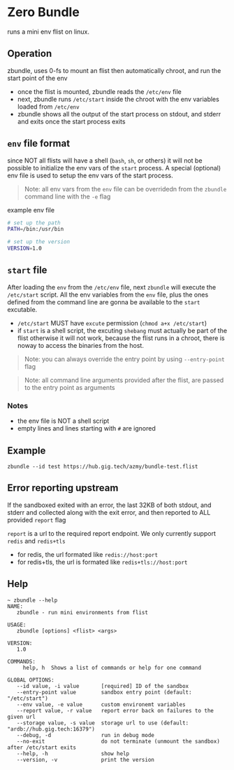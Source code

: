 # Zero Bundle
runs a mini env flist on linux.

## Operation
zbundle, uses 0-fs to mount an flist then automatically chroot, and run the start point of the env
- once the flist is mounted, zbundle reads the `/etc/env` file
- next, zbundle runs `/etc/start` inside the chroot with the env variables loaded from `/etc/env`
- zbundle shows all the output of the start process on stdout, and stderr and exits once the start process exits

## `env` file format
since NOT all flists will have a shell (`bash`, `sh`, or others) it will not be possible to initialize the
env vars of the `start` process. A special (optional) env file is used to setup the env vars of the start process.

> Note: all env vars from the `env` file can be overridedn from the `zbundle` command line with the `-e` flag

example env file
```bash
# set up the path
PATH=/bin:/usr/bin

# set up the version
VERSION=1.0
```

## `start` file
After loading the `env` from the `/etc/env` file, next `zbundle` will execute the `/etc/start` script.
All the env variables from the `env` file, plus the ones defined from the command line are gonna be available
to the `start` excutable.

- `/etc/start` MUST have `excute` permission (`chmod a+x /etc/start`)
- if `start` is a shell script, the excuting `shebang` must actually be part of the flist otherwise it will not work, because the flist
runs in a chroot, there is noway to access the binaries from the host.

>Note: you can always override the entry point by using `--entry-point` flag

>Note: all command line arguments provided after the flist, are passed to the entry point as arguments

### Notes
- the env file is NOT a shell script
- empty lines and lines starting with `#` are ignored

## Example
```
zbundle --id test https://hub.gig.tech/azmy/bundle-test.flist
```

## Error reporting upstream
If the sandboxed exited with an error, the last 32KB of both stdout, and stderr and collected
along with the exit error, and then reported to ALL provided `report` flag

`report` is a url to the required report endpoint. We only currently support `redis` and `redis+tls`

- for redis, the url formated like `redis://host:port`
- for redis+tls, the url is formated like `redis+tls://host:port`

## Help

```
~ zbundle --help
NAME:
   zbundle - run mini environments from flist

USAGE:
   zbundle [options] <flist> <args>

VERSION:
   1.0

COMMANDS:
     help, h  Shows a list of commands or help for one command

GLOBAL OPTIONS:
   --id value, -i value       [required] ID of the sandbox
   --entry-point value        sandbox entry point (default: "/etc/start")
   --env value, -e value      custom environemt variables
   --report value, -r value   report error back on failures to the given url
   --storage value, -s value  storage url to use (default: "ardb://hub.gig.tech:16379")
   --debug, -d                run in debug mode
   --no-exit                  do not terminate (unmount the sandbox) after /etc/start exits
   --help, -h                 show help
   --version, -v              print the version
```